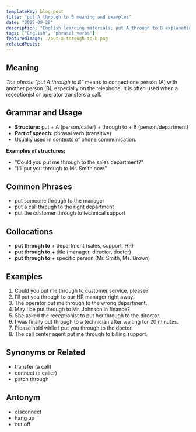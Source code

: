 ```yaml
---
templateKey: blog-post
title: "put A through to B meaning and examples"
date: "2025-09-28"
description: "English learning materials; put A through to B explanation."
tags: ["English", "phrasal verbs"]
featuredImage: ./put-a-through-to-b.png
relatedPosts:
---
```


## Meaning

_The phrase "put A through to B"_ means to connect one person (A) with another person (B), especially on the telephone.
It is often used when a receptionist or operator transfers a call.

## Grammar and Usage

- **Structure:** put + A (person/caller) + through to + B (person/department)
- **Part of speech:** phrasal verb (transitive)
- Usually used in contexts of phone communication.

**Examples of structures:**

- "Could you put me through to the sales department?"
- "I’ll put you through to Mr. Smith now."

## Common Phrases

- put someone through to the manager
- put a call through to the right department
- put the customer through to technical support

## Collocations

- **put through to** + department (sales, support, HR)
- **put through to** + title (manager, director, doctor)
- **put through to** + specific person (Mr. Smith, Ms. Brown)

## Examples

1. Could you put me through to customer service, please?
2. I’ll put you through to our HR manager right away.
3. The operator put me through to the wrong department.
4. May I be put through to Mr. Johnson in finance?
5. She asked the receptionist to put her through to the director.
6. I was finally put through to a technician after waiting for 20 minutes.
7. Please hold while I put you through to the doctor.
8. The call center agent put me through to billing support.

## Synonyms or Related

- transfer (a call)
- connect (a caller)
- patch through

## Antonym

- disconnect
- hang up
- cut off

